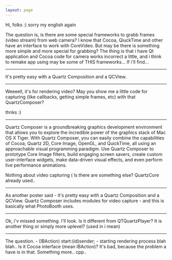 ```yaml
---
layout: page
---
```




Hi, folks :) sorry my english again

The question is, is there are some special frameworks to grabb frames (video stream) from web camera? I know that Cocoa, QiuckTime and other have an interface to work with CoreVideo. But may be there is something more simple and more special for grabbing? The thing is that i have Qt application and Cocoa code for camera works incorrect a little, and i think to remake app using may be some of THIS frameworks... If i'll find... 

----

It's pretty easy with a Quartz Composition and a QCView.

----

Weeeell, it's for rendering video? May you show me a little code for capturing (like callbacks, getting simple frames, etc) with that QuartzComposer?

thnks :)

----

Quartz Composer is a groundbreaking graphics development environment that allows you to explore the incredible power of the graphics stack of Mac OS X Tiger. With Quartz Composer, you can easily combine the capabilities of Cocoa, Quartz 2D, Core Image, OpenGL, and QuickTime, all using an approachable visual programming paradigm. Use Quartz Composer to prototype Core Image filters, build engaging screen savers, create custom user-interface widgets, make data-driven visual effects, and even perform live performance animations.

Nothing about video capturing ( Is there are something else? QuartzCore already used..

----

As another poster said - it's pretty easy with a Quartz Composition and a QCView.  Quartz Composer includes modules for video capture - and this is basically what PhotoBooth uses.

----

Ok, i'v missed something. I'll look. Is it different from QTQuartzPlayer? It is another thing or simply more uplevel? (used in i mean)

----

The question. - (IBAction) start:(id)sender; - starting rendering process blah blah.. Is it Cocoa interface (mean IBAction)? It's bad, because the problem a have is in that. Something more.. cpp..
